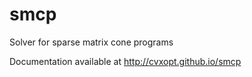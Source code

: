 smcp
====

Solver for sparse matrix cone programs

Documentation available at http://cvxopt.github.io/smcp
